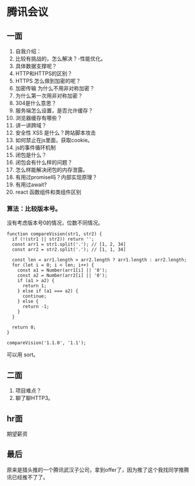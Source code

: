 # 腾讯会议

## 一面
1. 自我介绍：
2. 比较有挑战的，怎么解决？-性能优化。
3. 具体数据支撑呢？
4. HTTP和HTTPS的区别？
5. HTTPS 怎么做到加密的呢？
6. 加密传输 为什么不用非对称加密？
7. 为什么第一次用非对称加密？
8. 304是什么意思？
9. 服务端怎么设置，是否允许缓存？
10. 浏览器缓存有哪些？
11. 讲一讲跨域？
12. 安全性 XSS 是什么？跨站脚本攻击
13. 如何禁止在js里面，获取cookie。
14. js的事件循环机制
15. 闭包是什么？
16. 闭包会有什么样的问题？
17. 怎么样能解决闭包的内存泄露。
18. 有用过promise吗？内部实现原理？
19. 有用过await?
20. react 函数组件和类组件区别

### 算法：比较版本号。
没有考虑版本号0的情况，位数不同情况。

```
function compareVision(str1, str2) {
  if (!(str1 || str2)) return '';
  const arr1 = str1.split('.'); // [1, 2, 34]
  const arr2 = str2.split('.'); // [1, 1, 34]

  const len = arr1.length > arr2.length ? arr1.length : arr2.length;
  for (let i = 0; i < len; i++) {
    const a1 = Number(arr1[i] || '0');
    const a2 = Number(arr2[i] || '0');
    if (a1 > a2) {
      return 1;
    } else if (a1 === a2) {
      continue;
    } else {
      return -1;
    }
  }

  return 0;
}

compareVision('1.1.0', '1.1');

```
可以用 sort。

## 二面

1. 项目难点？
2. 聊了聊HTTP3。

## hr面

期望薪资

## 最后

原来是猎头推的一个腾讯武汉子公司，拿到offer了，因为推了这个我找同学推腾讯已经推不了了。
